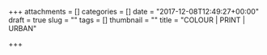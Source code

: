 +++
attachments = []
categories = []
date = "2017-12-08T12:49:27+00:00"
draft = true
slug = ""
tags = []
thumbnail = ""
title = "COLOUR | PRINT | URBAN"

+++
